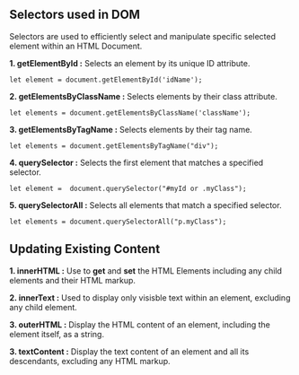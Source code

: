 ## Selectors used in DOM
Selectors are used to efficiently select and manipulate specific selected element within an HTML Document.

**1. getElementById :** Selects an element by its unique ID attribute.

    let element = document.getElementById('idName');

**2. getElementsByClassName :** Selects elements by their class attribute.

    let elements = document.getElementsByClassName('className');

**3. getElementsByTagName :** Selects elements by their tag name.

    let elements = document.getElementsByTagName("div");

**4. querySelector :** Selects the first element that matches a specified selector.

    let element =  document.querySelector("#myId or .myClass");

**5. querySelectorAll :** Selects all elements that match a specified selector. 

    let elements = document.querySelectorAll("p.myClass");

## Updating Existing Content 
**1. innerHTML :** Use to **get** and **set** the HTML Elements including any child elements and their HTML markup.

**2. innerText :** Used to display only visisble text within an element, excluding any child element. 

**3. outerHTML :** Display the HTML content of an element, including the element itself, as a string.

**3. textContent :** Display the text content of an element and all its descendants, excluding any HTML markup.
